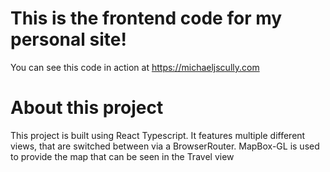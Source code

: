 # This is the frontend code for my personal site!

You can see this code in action at https://michaeljscully.com

# About this project

This project is built using React Typescript. It features multiple different views, that are switched between via a BrowserRouter. MapBox-GL is used to provide the map that can be seen in the Travel view